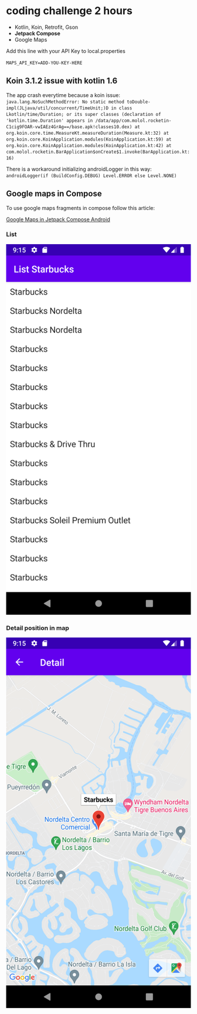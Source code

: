 # coding challenge 2 hours

 - Kotlin, Koin, Retrofit, Gson
 - **Jetpack Compose**
 - Google Maps


Add this line with your API Key to local.properties

`MAPS_API_KEY=ADD-YOU-KEY-HERE`

## Koin 3.1.2 issue with kotlin 1.6

The app crash everytime because a koin issue:
`java.lang.NoSuchMethodError: No static method toDouble-impl(JLjava/util/concurrent/TimeUnit;)D in class Lkotlin/time/Duration; or its super classes (declaration of 'kotlin.time.Duration' appears in /data/app/com.molol.rocketin-C1cig9FOAR-vwIAEz4GrAg==/base.apk!classes10.dex)
         at org.koin.core.time.MeasureKt.measureDuration(Measure.kt:32)
         at org.koin.core.KoinApplication.modules(KoinApplication.kt:59)
         at org.koin.core.KoinApplication.modules(KoinApplication.kt:42)
         at com.molol.rocketin.BarApplication$onCreate$1.invoke(BarApplication.kt:16)`

There is a workaround initializing androidLogger in this way:
`androidLogger(if (BuildConfig.DEBUG) Level.ERROR else Level.NONE)`

## Google maps in Compose

To use google maps fragments in compose follow this article:

[Google Maps in Jetpack Compose Android](https://medium.com/geekculture/google-maps-in-jetpack-compose-android-ae7b1ad84e9)

### List

![Starbucks List](list.png)

### Detail position in map

![Position in map](detail.png)



